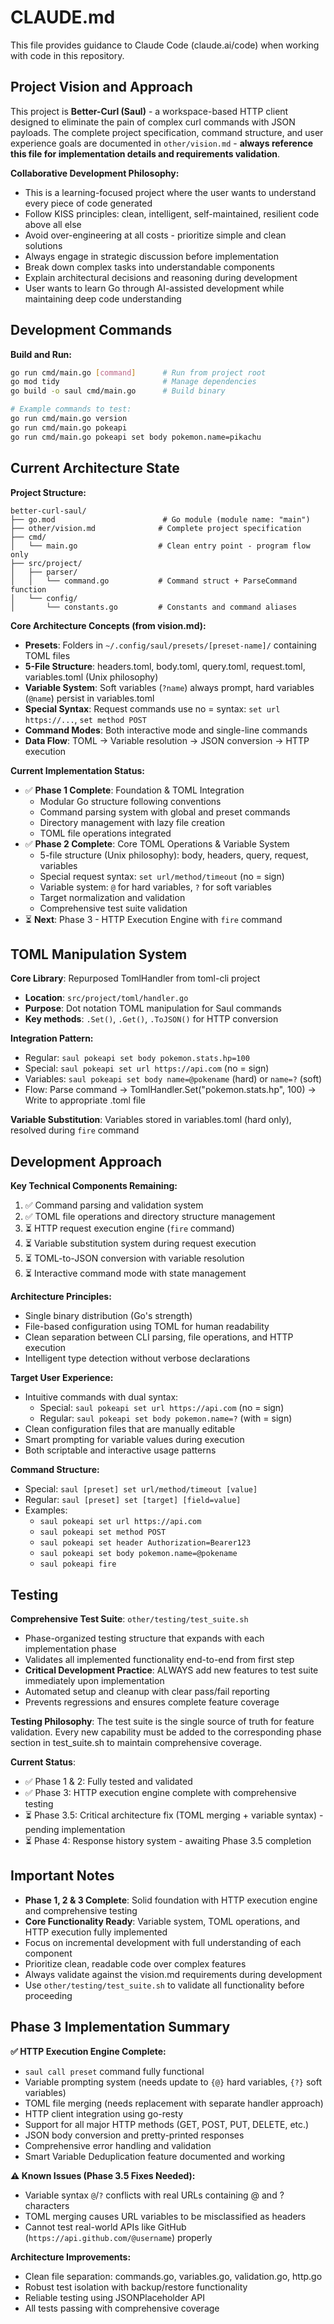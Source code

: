 # CLAUDE.md

This file provides guidance to Claude Code (claude.ai/code) when working with code in this repository.

## Project Vision and Approach

This project is **Better-Curl (Saul)** - a workspace-based HTTP client designed to eliminate the pain of complex curl commands with JSON payloads. The complete project specification, command structure, and user experience goals are documented in `other/vision.md` - **always reference this file for implementation details and requirements validation**.

**Collaborative Development Philosophy:**
- This is a learning-focused project where the user wants to understand every piece of code generated
- Follow KISS principles: clean, intelligent, self-maintained, resilient code above all else
- Avoid over-engineering at all costs - prioritize simple and clean solutions
- Always engage in strategic discussion before implementation
- Break down complex tasks into understandable components
- Explain architectural decisions and reasoning during development
- User wants to learn Go through AI-assisted development while maintaining deep code understanding

## Development Commands

**Build and Run:**
```bash
go run cmd/main.go [command]      # Run from project root
go mod tidy                       # Manage dependencies
go build -o saul cmd/main.go      # Build binary

# Example commands to test:
go run cmd/main.go version
go run cmd/main.go pokeapi
go run cmd/main.go pokeapi set body pokemon.name=pikachu
```

## Current Architecture State

**Project Structure:**
```
better-curl-saul/
├── go.mod                        # Go module (module name: "main")
├── other/vision.md              # Complete project specification
├── cmd/
│   └── main.go                  # Clean entry point - program flow only
├── src/project/
│   ├── parser/
│   │   └── command.go           # Command struct + ParseCommand function
│   └── config/
│       └── constants.go         # Constants and command aliases
```

**Core Architecture Concepts (from vision.md):**
- **Presets**: Folders in `~/.config/saul/presets/[preset-name]/` containing TOML files
- **5-File Structure**: headers.toml, body.toml, query.toml, request.toml, variables.toml (Unix philosophy)
- **Variable System**: Soft variables (`?name`) always prompt, hard variables (`@name`) persist in variables.toml
- **Special Syntax**: Request commands use no = syntax: `set url https://...`, `set method POST`
- **Command Modes**: Both interactive mode and single-line commands
- **Data Flow**: TOML → Variable resolution → JSON conversion → HTTP execution

**Current Implementation Status:**
- ✅ **Phase 1 Complete**: Foundation & TOML Integration
  - Modular Go structure following conventions
  - Command parsing system with global and preset commands  
  - Directory management with lazy file creation
  - TOML file operations integrated
- ✅ **Phase 2 Complete**: Core TOML Operations & Variable System
  - 5-file structure (Unix philosophy): body, headers, query, request, variables
  - Special request syntax: `set url/method/timeout` (no = sign)
  - Variable system: `@` for hard variables, `?` for soft variables
  - Target normalization and validation
  - Comprehensive test suite validation
- ⏳ **Next**: Phase 3 - HTTP Execution Engine with `fire` command

## TOML Manipulation System

**Core Library**: Repurposed TomlHandler from toml-cli project
- **Location**: `src/project/toml/handler.go`
- **Purpose**: Dot notation TOML manipulation for Saul commands
- **Key methods**: `.Set()`, `.Get()`, `.ToJSON()` for HTTP conversion

**Integration Pattern:**
- Regular: `saul pokeapi set body pokemon.stats.hp=100`
- Special: `saul pokeapi set url https://api.com` (no = sign)
- Variables: `saul pokeapi set body name=@pokename` (hard) or `name=?` (soft)
- Flow: Parse command → TomlHandler.Set("pokemon.stats.hp", 100) → Write to appropriate .toml file

**Variable Substitution**: Variables stored in variables.toml (hard only), resolved during `fire` command

## Development Approach

**Key Technical Components Remaining:**
1. ✅ Command parsing and validation system
2. ✅ TOML file operations and directory structure management  
3. ⏳ HTTP request execution engine (`fire` command)
4. ⏳ Variable substitution system during request execution
5. ⏳ TOML-to-JSON conversion with variable resolution
6. ⏳ Interactive command mode with state management

**Architecture Principles:**
- Single binary distribution (Go's strength)
- File-based configuration using TOML for human readability
- Clean separation between CLI parsing, file operations, and HTTP execution
- Intelligent type detection without verbose declarations

**Target User Experience:**
- Intuitive commands with dual syntax:
  - Special: `saul pokeapi set url https://api.com` (no = sign)
  - Regular: `saul pokeapi set body pokemon.name=?` (with = sign)
- Clean configuration files that are manually editable
- Smart prompting for variable values during execution
- Both scriptable and interactive usage patterns

**Command Structure:** 
- Special: `saul [preset] set url/method/timeout [value]`
- Regular: `saul [preset] set [target] [field=value]`
- Examples:
  - `saul pokeapi set url https://api.com`
  - `saul pokeapi set method POST`
  - `saul pokeapi set header Authorization=Bearer123`
  - `saul pokeapi set body pokemon.name=@pokename`
  - `saul pokeapi fire`

## Testing

**Comprehensive Test Suite**: `other/testing/test_suite.sh`
- Phase-organized testing structure that expands with each implementation phase
- Validates all implemented functionality end-to-end from first step
- **Critical Development Practice**: ALWAYS add new features to test suite immediately upon implementation
- Automated setup and cleanup with clear pass/fail reporting
- Prevents regressions and ensures complete feature coverage

**Testing Philosophy**: The test suite is the single source of truth for feature validation. Every new capability must be added to the corresponding phase section in test_suite.sh to maintain comprehensive coverage.

**Current Status**:
- ✅ Phase 1 & 2: Fully tested and validated
- ✅ Phase 3: HTTP execution engine complete with comprehensive testing
- ⏳ Phase 3.5: Critical architecture fix (TOML merging + variable syntax) - pending implementation
- ⏳ Phase 4: Response history system - awaiting Phase 3.5 completion

## Important Notes

- **Phase 1, 2 & 3 Complete**: Solid foundation with HTTP execution engine and comprehensive testing
- **Core Functionality Ready**: Variable system, TOML operations, and HTTP execution fully implemented
- Focus on incremental development with full understanding of each component
- Prioritize clean, readable code over complex features
- Always validate against the vision.md requirements during development
- Use `other/testing/test_suite.sh` to validate all functionality before proceeding

## Phase 3 Implementation Summary

**✅ HTTP Execution Engine Complete:**
- `saul call preset` command fully functional
- Variable prompting system (needs update to `{@}` hard variables, `{?}` soft variables)
- TOML file merging (needs replacement with separate handler approach)
- HTTP client integration using go-resty
- Support for all major HTTP methods (GET, POST, PUT, DELETE, etc.)
- JSON body conversion and pretty-printed responses
- Comprehensive error handling and validation
- Smart Variable Deduplication feature documented and working

**⚠️ Known Issues (Phase 3.5 Fixes Needed):**
- Variable syntax `@`/`?` conflicts with real URLs containing @ and ? characters
- TOML merging causes URL variables to be misclassified as headers
- Cannot test real-world APIs like GitHub (`https://api.github.com/@username`) properly

**Architecture Improvements:**
- Clean file separation: commands.go, variables.go, validation.go, http.go
- Robust test isolation with backup/restore functionality
- Reliable testing using JSONPlaceholder API
- All tests passing with comprehensive coverage